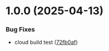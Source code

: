 # 1.0.0 (2025-04-13)


### Bug Fixes

* cloud build test ([72fb0af](https://github.com/victoradepoju/configuration-server/commit/72fb0afa7c052bdbf220a71b32f3f07cc7af8dec))
